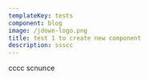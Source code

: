 ```yaml
---
templateKey: tests
component: blog
image: /jdown-logo.png
title: test 1 to create new component
description: ssscc
---
```

cccc scnunce
